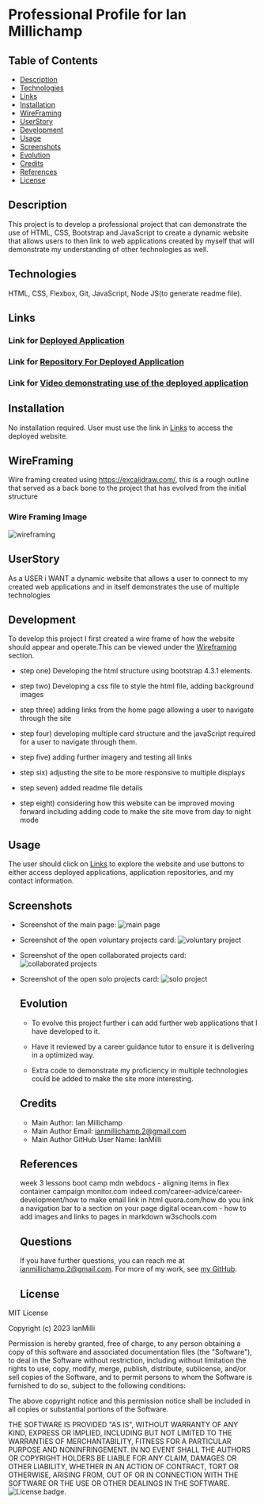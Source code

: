 # Professional Profile for Ian Millichamp
 
   ## Table of Contents

   * [Description](#description)
   * [Technologies](#technologies)
   * [Links](#links)
   * [Installation](#installation)
   * [WireFraming](#wireframing)
   * [UserStory](#userstory)
   * [Development](#development)
   * [Usage](#usage)
   * [Screenshots](#screenshots)
   * [Evolution](#evolution)
   * [Credits](#credits)
   * [References](#references)
   * [License](#license)
   
   
   ## Description

   This project is to develop a professional project that can demonstrate  the use of HTML, CSS, Bootstrap and JavaScript to create a dynamic website that allows users to then link to web applications created by myself that will demonstrate my understanding of other technologies as well.

   ## Technologies

   HTML, CSS, Flexbox, Git, JavaScript, Node JS(to generate readme file).

   ## Links

   ### Link for [Deployed Application](https://ianmilli.github.io/Professional-Profile-/)
   
   ### Link for [Repository For Deployed Application](https://github.com/IanMilli/Professional-Profile-)

   ### Link for [Video demonstrating use of the deployed application]()
   
   ## Installation 

   No installation required. User must use the link in [Links](links) to access the deployed website.

   ## WireFraming

  Wire framing created using https://excalidraw.com/, this is a rough outline that served as a back bone to the project that has evolved from the initial structure

   ### Wire Framing Image
  
![wireframing](https://user-images.githubusercontent.com/120601739/221373957-c0d1c0e7-3fe5-4500-9b58-05ccf827b9af.png)

   ## UserStory

   As a USER i WANT a dynamic website that allows a user to connect to my created web applications and in itself demonstrates the use of multiple technologies

   ## Development

   To develop this project I first created a wire frame of how the website should appear and operate.This can be viewed under the [Wireframing](#wireframing) section.
   
   * step one) Developing the html structure using bootstrap 4.3.1 elements.

   * step two) Developing a css file to style the html file, adding background images 

   * step three) adding links from the home page allowing a user to navigate through the site

   * step four) developing multiple card structure and the javaScript required for a user to navigate through them.

   * step five) adding further imagery and testing all links

   * step six) adjusting the site to be more responsive to multiple displays

   * step seven) added readme file details

   * step eight) considering how this website can be improved moving forward including adding code to make the site move from day to night mode


   ## Usage

   The user should click on [Links](#links) to explore the website and use buttons to either access deployed applications, application repositories, and my contact information.

   ## Screenshots

*   Screenshot of the main page:
![main page](https://user-images.githubusercontent.com/120601739/221374134-dd2a8b82-e15f-41fd-83b4-ad313a6fa362.png)

* Screenshot of the open voluntary projects card:
   ![voluntary project](https://user-images.githubusercontent.com/120601739/221374156-ea978fc7-0294-4c68-a32a-36cbc0829a72.png)

* Screenshot of the open collaborated projects card:
![collaborated projects](https://user-images.githubusercontent.com/120601739/221374173-efd3ab40-5cdc-4e73-bf42-1a3c2e779d30.png)

* Screenshot of the open solo projects card:
![solo project](https://user-images.githubusercontent.com/120601739/221374164-db58ba60-c9c7-4c1f-92da-da8fc2f44b9e.png)

   ## Evolution


   * To evolve this project further i can add further web applications that I have developed to it.
   
   * Have it reviewed by a career guidance tutor to ensure it is delivering in a optimized way.
   
   * Extra code to demonstrate my proficiency in multiple technologies could be added to make the site more interesting.

   ## Credits

   * Main Author:                   Ian Millichamp
   * Main Author Email:             ianmillichamp.2@gmail.com
   * Main Author GitHub User Name:  IanMilli

  

   ## References

   week 3 lessons boot camp mdn webdocs - aligning items in flex container campaign monitor.com indeed.com/career-advice/career-development/how to make email link in html quora.com/how do you link a navigation bar to a section on your page digital ocean.com - how to add images and links to pages in markdown w3schools.com

   

   ## Questions

   If you have further questions, you can reach me at ianmillichamp.2@gmail.com. For more of my work, see [my GitHub](https://github.com/https://github.com/IanMilli).
  
   ## License
MIT License

Copyright (c) 2023 IanMilli

Permission is hereby granted, free of charge, to any person obtaining a copy
of this software and associated documentation files (the "Software"), to deal
in the Software without restriction, including without limitation the rights
to use, copy, modify, merge, publish, distribute, sublicense, and/or sell
copies of the Software, and to permit persons to whom the Software is
furnished to do so, subject to the following conditions:

The above copyright notice and this permission notice shall be included in all
copies or substantial portions of the Software.

THE SOFTWARE IS PROVIDED "AS IS", WITHOUT WARRANTY OF ANY KIND, EXPRESS OR
IMPLIED, INCLUDING BUT NOT LIMITED TO THE WARRANTIES OF MERCHANTABILITY,
FITNESS FOR A PARTICULAR PURPOSE AND NONINFRINGEMENT. IN NO EVENT SHALL THE
AUTHORS OR COPYRIGHT HOLDERS BE LIABLE FOR ANY CLAIM, DAMAGES OR OTHER
LIABILITY, WHETHER IN AN ACTION OF CONTRACT, TORT OR OTHERWISE, ARISING FROM,
OUT OF OR IN CONNECTION WITH THE SOFTWARE OR THE USE OR OTHER DEALINGS IN THE
SOFTWARE.
   ![License badge](https://img.shields.io/badge/license-MIT-brightgreen).
 
